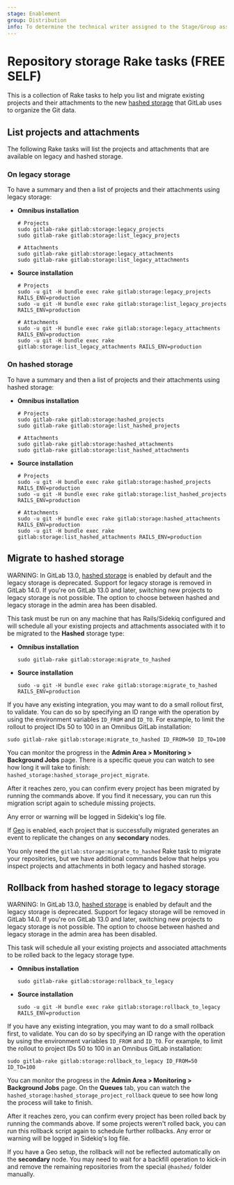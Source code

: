 ```yaml
---
stage: Enablement
group: Distribution
info: To determine the technical writer assigned to the Stage/Group associated with this page, see https://about.gitlab.com/handbook/engineering/ux/technical-writing/#assignments
---
```


# Repository storage Rake tasks **(FREE SELF)**

This is a collection of Rake tasks to help you list and migrate
existing projects and their attachments to the new
[hashed storage](../repository_storage_types.md) that GitLab
uses to organize the Git data.

## List projects and attachments

The following Rake tasks will list the projects and attachments that are
available on legacy and hashed storage.

### On legacy storage

To have a summary and then a list of projects and their attachments using legacy storage:

- **Omnibus installation**

  ```shell
  # Projects
  sudo gitlab-rake gitlab:storage:legacy_projects
  sudo gitlab-rake gitlab:storage:list_legacy_projects

  # Attachments
  sudo gitlab-rake gitlab:storage:legacy_attachments
  sudo gitlab-rake gitlab:storage:list_legacy_attachments
  ```

- **Source installation**

  ```shell
  # Projects
  sudo -u git -H bundle exec rake gitlab:storage:legacy_projects RAILS_ENV=production
  sudo -u git -H bundle exec rake gitlab:storage:list_legacy_projects RAILS_ENV=production

  # Attachments
  sudo -u git -H bundle exec rake gitlab:storage:legacy_attachments RAILS_ENV=production
  sudo -u git -H bundle exec rake gitlab:storage:list_legacy_attachments RAILS_ENV=production
  ```

### On hashed storage

To have a summary and then a list of projects and their attachments using hashed storage:

- **Omnibus installation**

  ```shell
  # Projects
  sudo gitlab-rake gitlab:storage:hashed_projects
  sudo gitlab-rake gitlab:storage:list_hashed_projects

  # Attachments
  sudo gitlab-rake gitlab:storage:hashed_attachments
  sudo gitlab-rake gitlab:storage:list_hashed_attachments
  ```

- **Source installation**

  ```shell
  # Projects
  sudo -u git -H bundle exec rake gitlab:storage:hashed_projects RAILS_ENV=production
  sudo -u git -H bundle exec rake gitlab:storage:list_hashed_projects RAILS_ENV=production

  # Attachments
  sudo -u git -H bundle exec rake gitlab:storage:hashed_attachments RAILS_ENV=production
  sudo -u git -H bundle exec rake gitlab:storage:list_hashed_attachments RAILS_ENV=production
  ```

## Migrate to hashed storage

WARNING:
In GitLab 13.0, [hashed storage](../repository_storage_types.md#hashed-storage)
is enabled by default and the legacy storage is deprecated.
Support for legacy storage is removed in GitLab 14.0. If you're on GitLab
13.0 and later, switching new projects to legacy storage is not possible.
The option to choose between hashed and legacy storage in the admin area has
been disabled.

This task must be run on any machine that has Rails/Sidekiq configured and will
schedule all your existing projects and attachments associated with it to be
migrated to the **Hashed** storage type:

- **Omnibus installation**

  ```shell
  sudo gitlab-rake gitlab:storage:migrate_to_hashed
  ```

- **Source installation**

  ```shell
  sudo -u git -H bundle exec rake gitlab:storage:migrate_to_hashed RAILS_ENV=production
  ```

If you have any existing integration, you may want to do a small rollout first,
to validate. You can do so by specifying an ID range with the operation by using
the environment variables `ID_FROM` and `ID_TO`. For example, to limit the rollout
to project IDs 50 to 100 in an Omnibus GitLab installation:

```shell
sudo gitlab-rake gitlab:storage:migrate_to_hashed ID_FROM=50 ID_TO=100
```

You can monitor the progress in the **Admin Area > Monitoring > Background Jobs** page.
There is a specific queue you can watch to see how long it will take to finish:
`hashed_storage:hashed_storage_project_migrate`.

After it reaches zero, you can confirm every project has been migrated by running the commands above.
If you find it necessary, you can run this migration script again to schedule missing projects.

Any error or warning will be logged in Sidekiq's log file.

If [Geo](../geo/index.md) is enabled, each project that is successfully migrated
generates an event to replicate the changes on any **secondary** nodes.

You only need the `gitlab:storage:migrate_to_hashed` Rake task to migrate your repositories, but we have additional
commands below that helps you inspect projects and attachments in both legacy and hashed storage.

## Rollback from hashed storage to legacy storage

WARNING:
In GitLab 13.0, [hashed storage](../repository_storage_types.md#hashed-storage)
is enabled by default and the legacy storage is deprecated.
Support for legacy storage will be removed in GitLab 14.0. If you're on GitLab
13.0 and later, switching new projects to legacy storage is not possible.
The option to choose between hashed and legacy storage in the admin area has
been disabled.

This task will schedule all your existing projects and associated attachments to be rolled back to the
legacy storage type.

- **Omnibus installation**

  ```shell
  sudo gitlab-rake gitlab:storage:rollback_to_legacy
  ```

- **Source installation**

  ```shell
  sudo -u git -H bundle exec rake gitlab:storage:rollback_to_legacy RAILS_ENV=production
  ```

If you have any existing integration, you may want to do a small rollback first,
to validate. You can do so by specifying an ID range with the operation by using
the environment variables `ID_FROM` and `ID_TO`. For example, to limit the rollout
to project IDs 50 to 100 in an Omnibus GitLab installation:

```shell
sudo gitlab-rake gitlab:storage:rollback_to_legacy ID_FROM=50 ID_TO=100
```

You can monitor the progress in the **Admin Area > Monitoring > Background Jobs** page.
On the **Queues** tab, you can watch the `hashed_storage:hashed_storage_project_rollback` queue to see how long the process will take to finish.

After it reaches zero, you can confirm every project has been rolled back by running the commands above.
If some projects weren't rolled back, you can run this rollback script again to schedule further rollbacks.
Any error or warning will be logged in Sidekiq's log file.

If you have a Geo setup, the rollback will not be reflected automatically
on the **secondary** node. You may need to wait for a backfill operation to kick-in and remove
the remaining repositories from the special `@hashed/` folder manually.
